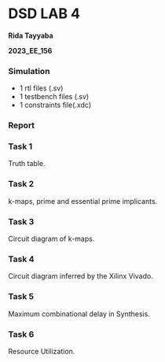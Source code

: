 # DSD LAB 4

**Rida Tayyaba**

**2023_EE_156**

### Simulation

* 1 rtl files (.sv)
* 1 testbench files (.sv)
* 1 constraints file(.xdc)

### Report
### Task 1
Truth table.
### Task 2
k-maps, prime and essential prime implicants.
### Task 3
Circuit diagram of k-maps.
### Task 4
Circuit diagram inferred by the Xilinx Vivado.
### Task 5
Maximum combinational delay in Synthesis.
### Task 6
Resource Utilization.
